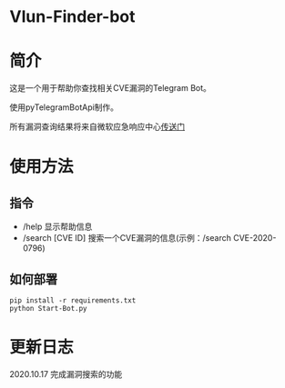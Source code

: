# Vlun-Finder-bot

# 简介
这是一个用于帮助你查找相关CVE漏洞的Telegram Bot。

使用pyTelegramBotApi制作。

所有漏洞查询结果将来自微软应急响应中心[传送门](https://microsoft.com/msrc)

# 使用方法
## 指令
* /help            显示帮助信息
* /search [CVE ID] 搜索一个CVE漏洞的信息(示例：/search CVE-2020-0796)

## 如何部署
```shell
pip install -r requirements.txt
python Start-Bot.py
```

# 更新日志
2020.10.17 完成漏洞搜索的功能
